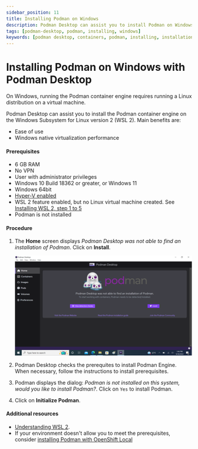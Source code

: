 ```yaml
---
sidebar_position: 11
title: Installing Podman on Windows
description: Podman Desktop can assist you to install Podman on Windows.
tags: [podman-desktop, podman, installing, windows]
keywords: [podman desktop, containers, podman, installing, installation, windows]
---
```


# Installing Podman on Windows with Podman Desktop

On Windows, running the Podman container engine requires running a Linux distribution on a virtual machine.

Podman Desktop can assist you to install the Podman container engine on the Windows Subsystem for Linux version 2 (WSL 2).
Main benefits are:

* Ease of use
* Windows native virtualization performance

#### Prerequisites

* 6 GB RAM
* No VPN
* User with administrator privileges
* Windows 10 Build 18362 or greater, or Windows 11
* Windows 64bit
* [Hyper-V enabled](https://docs.microsoft.com/en-us/virtualization/hyper-v-on-windows/quick-start/enable-hyper-v)
* WSL 2 feature enabled, but no Linux virtual machine created. See [Installing WSL 2, step 1 to 5](https://docs.microsoft.com/en-us/windows/wsl/install-manual)
* Podman is not installed

#### Procedure

1. The **Home** screen displays *Podman Desktop was not able to find an installation of Podman*. Click on **Install**.

   ![img1](../img/windows/homescreen.png)

2. Podman Desktop checks the prerequites to install Podman Engine. When necessary, follow the instructions to install prerequisites.

3. Podman displays the dialog: *Podman is not installed on this system, would you like to install Podman?*. Click on `Yes` to install Podman.

4. Click on **Initialize Podman**.

#### Additional resources

* [Understanding WSL 2](https://learn.microsoft.com/en-us/windows/wsl/about#what-is-wsl-2).
* If your environment doesn't allow you to meet the prerequisites, consider [installing Podman with OpenShift Local](installing-podman-with-openshift-local)

